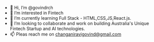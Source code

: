 - 👋 Hi, I’m @govindrch
- 👀 I’m interested in Fintech
- 🌱 I’m currently learning Full Stack - HTML,CSS,JS,React.js. 
- 💞️ I’m looking to collaborate and work on building Australia's Unique Fintech Startup and AI technologies.  
- 📫 Pleas reach me on changaniravigovind@gmail.com

<!---    
govindrch/govindrch is a ✨ special ✨ repository because its `README.md` (this file) appears on your GitHub profile.
You can click the Preview link to take a look at your changes.
--->
